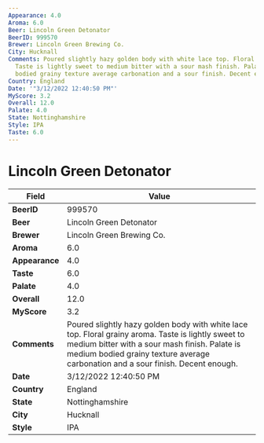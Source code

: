 ```yaml
---
Appearance: 4.0
Aroma: 6.0
Beer: Lincoln Green Detonator
BeerID: 999570
Brewer: Lincoln Green Brewing Co.
City: Hucknall
Comments: Poured slightly hazy golden body with white lace top. Floral grainy aroma.
  Taste is lightly sweet to medium bitter with a sour mash finish. Palate is medium
  bodied grainy texture average carbonation and a sour finish. Decent enough.
Country: England
Date: '"3/12/2022 12:40:50 PM"'
MyScore: 3.2
Overall: 12.0
Palate: 4.0
State: Nottinghamshire
Style: IPA
Taste: 6.0
---
```


# Lincoln Green Detonator

| Field         | Value |
|---------------|-------|
| **BeerID** | 999570 |
| **Beer** | Lincoln Green Detonator |
| **Brewer** | Lincoln Green Brewing Co. |
| **Aroma** | 6.0 |
| **Appearance** | 4.0 |
| **Taste** | 6.0 |
| **Palate** | 4.0 |
| **Overall** | 12.0 |
| **MyScore** | 3.2 |
| **Comments** | Poured slightly hazy golden body with white lace top. Floral grainy aroma. Taste is lightly sweet to medium bitter with a sour mash finish. Palate is medium bodied grainy texture average carbonation and a sour finish. Decent enough. |
| **Date** | 3/12/2022 12:40:50 PM |
| **Country** | England |
| **State** | Nottinghamshire |
| **City** | Hucknall |
| **Style** | IPA |
